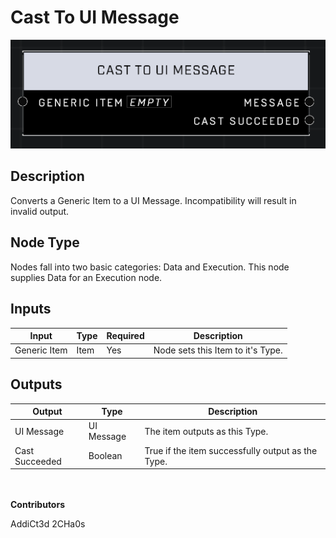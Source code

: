 # Cast To UI Message
![](../../../.gitbook/assets/cast-to-ui-message.png)
## Description
Converts a Generic Item to a UI Message. Incompatibility will result in invalid output.

## Node Type
Nodes fall into two basic categories: Data and Execution. This node supplies Data for an Execution node.

## Inputs
| Input | Type | Required | Description |
|------------------|------------------|----------|--------------------------------------------------------------|
| Generic Item | Item | Yes | Node sets this Item to it's Type. |

## Outputs
| Output | Type | Description |
|------------------|------------------|--------------------------------------------------------------|
| UI Message | UI Message | The item outputs as this Type. |
| Cast Succeeded | Boolean | True if the item successfully output as the Type. |

\
\
**Contributors**

AddiCt3d 2CHa0s